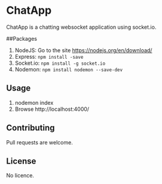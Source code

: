# ChatApp 
ChatApp is a chatting websocket application using socket.io.

##Packages
1) NodeJS: Go to the site https://nodejs.org/en/download/ <br />
2) Express: ```npm install -save```
3) Socket.io: ```npm install -g socket.io```
4) Nodemon: ```npm install nodemon --save-dev```

## Usage
1) nodemon index
2) Browse http://localhost:4000/

## Contributing
Pull requests are welcome.

## License
No licence.
